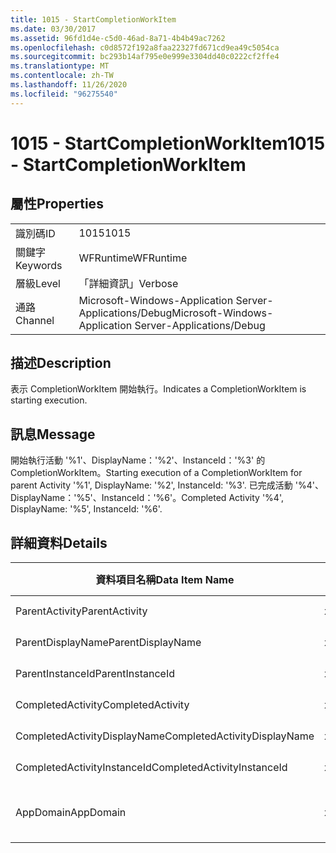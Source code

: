 ```yaml
---
title: 1015 - StartCompletionWorkItem
ms.date: 03/30/2017
ms.assetid: 96fd1d4e-c5d0-46ad-8a71-4b4b49ac7262
ms.openlocfilehash: c0d8572f192a8faa22327fd671cd9ea49c5054ca
ms.sourcegitcommit: bc293b14af795e0e999e3304dd40c0222cf2ffe4
ms.translationtype: MT
ms.contentlocale: zh-TW
ms.lasthandoff: 11/26/2020
ms.locfileid: "96275540"
---
```

# <a name="1015---startcompletionworkitem"></a><span data-ttu-id="b59ac-102">1015 - StartCompletionWorkItem</span><span class="sxs-lookup"><span data-stu-id="b59ac-102">1015 - StartCompletionWorkItem</span></span>

## <a name="properties"></a><span data-ttu-id="b59ac-103">屬性</span><span class="sxs-lookup"><span data-stu-id="b59ac-103">Properties</span></span>  
  
|||  
|-|-|  
|<span data-ttu-id="b59ac-104">識別碼</span><span class="sxs-lookup"><span data-stu-id="b59ac-104">ID</span></span>|<span data-ttu-id="b59ac-105">1015</span><span class="sxs-lookup"><span data-stu-id="b59ac-105">1015</span></span>|  
|<span data-ttu-id="b59ac-106">關鍵字</span><span class="sxs-lookup"><span data-stu-id="b59ac-106">Keywords</span></span>|<span data-ttu-id="b59ac-107">WFRuntime</span><span class="sxs-lookup"><span data-stu-id="b59ac-107">WFRuntime</span></span>|  
|<span data-ttu-id="b59ac-108">層級</span><span class="sxs-lookup"><span data-stu-id="b59ac-108">Level</span></span>|<span data-ttu-id="b59ac-109">「詳細資訊」</span><span class="sxs-lookup"><span data-stu-id="b59ac-109">Verbose</span></span>|  
|<span data-ttu-id="b59ac-110">通路</span><span class="sxs-lookup"><span data-stu-id="b59ac-110">Channel</span></span>|<span data-ttu-id="b59ac-111">Microsoft-Windows-Application Server-Applications/Debug</span><span class="sxs-lookup"><span data-stu-id="b59ac-111">Microsoft-Windows-Application Server-Applications/Debug</span></span>|  
  
## <a name="description"></a><span data-ttu-id="b59ac-112">描述</span><span class="sxs-lookup"><span data-stu-id="b59ac-112">Description</span></span>  

 <span data-ttu-id="b59ac-113">表示 CompletionWorkItem 開始執行。</span><span class="sxs-lookup"><span data-stu-id="b59ac-113">Indicates a CompletionWorkItem is starting execution.</span></span>  
  
## <a name="message"></a><span data-ttu-id="b59ac-114">訊息</span><span class="sxs-lookup"><span data-stu-id="b59ac-114">Message</span></span>  

 <span data-ttu-id="b59ac-115">開始執行活動 '%1'、DisplayName：'%2'、InstanceId：'%3' 的 CompletionWorkItem。</span><span class="sxs-lookup"><span data-stu-id="b59ac-115">Starting execution of a CompletionWorkItem for parent Activity '%1', DisplayName: '%2', InstanceId: '%3'.</span></span> <span data-ttu-id="b59ac-116">已完成活動 '%4'、DisplayName：'%5'、InstanceId：'%6'。</span><span class="sxs-lookup"><span data-stu-id="b59ac-116">Completed Activity '%4', DisplayName: '%5', InstanceId: '%6'.</span></span>  
  
## <a name="details"></a><span data-ttu-id="b59ac-117">詳細資料</span><span class="sxs-lookup"><span data-stu-id="b59ac-117">Details</span></span>  
  
|<span data-ttu-id="b59ac-118">資料項目名稱</span><span class="sxs-lookup"><span data-stu-id="b59ac-118">Data Item Name</span></span>|<span data-ttu-id="b59ac-119">資料項目型別</span><span class="sxs-lookup"><span data-stu-id="b59ac-119">Data Item Type</span></span>|<span data-ttu-id="b59ac-120">描述</span><span class="sxs-lookup"><span data-stu-id="b59ac-120">Description</span></span>|  
|--------------------|--------------------|-----------------|  
|<span data-ttu-id="b59ac-121">ParentActivity</span><span class="sxs-lookup"><span data-stu-id="b59ac-121">ParentActivity</span></span>|<span data-ttu-id="b59ac-122">xs:string</span><span class="sxs-lookup"><span data-stu-id="b59ac-122">xs:string</span></span>|<span data-ttu-id="b59ac-123">父活動的型別名稱。</span><span class="sxs-lookup"><span data-stu-id="b59ac-123">The type name of the parent activity.</span></span>|  
|<span data-ttu-id="b59ac-124">ParentDisplayName</span><span class="sxs-lookup"><span data-stu-id="b59ac-124">ParentDisplayName</span></span>|<span data-ttu-id="b59ac-125">xs:string</span><span class="sxs-lookup"><span data-stu-id="b59ac-125">xs:string</span></span>|<span data-ttu-id="b59ac-126">父活動的顯示名稱。</span><span class="sxs-lookup"><span data-stu-id="b59ac-126">The display name of the parent activity.</span></span>|  
|<span data-ttu-id="b59ac-127">ParentInstanceId</span><span class="sxs-lookup"><span data-stu-id="b59ac-127">ParentInstanceId</span></span>|<span data-ttu-id="b59ac-128">xs:string</span><span class="sxs-lookup"><span data-stu-id="b59ac-128">xs:string</span></span>|<span data-ttu-id="b59ac-129">父活動的執行個體 ID。</span><span class="sxs-lookup"><span data-stu-id="b59ac-129">The instance id of the parent activity.</span></span>|  
|<span data-ttu-id="b59ac-130">CompletedActivity</span><span class="sxs-lookup"><span data-stu-id="b59ac-130">CompletedActivity</span></span>|<span data-ttu-id="b59ac-131">xs:string</span><span class="sxs-lookup"><span data-stu-id="b59ac-131">xs:string</span></span>|<span data-ttu-id="b59ac-132">已完成之活動的型別名稱。</span><span class="sxs-lookup"><span data-stu-id="b59ac-132">The type name of the completed activity.</span></span>|  
|<span data-ttu-id="b59ac-133">CompletedActivityDisplayName</span><span class="sxs-lookup"><span data-stu-id="b59ac-133">CompletedActivityDisplayName</span></span>|<span data-ttu-id="b59ac-134">xs:string</span><span class="sxs-lookup"><span data-stu-id="b59ac-134">xs:string</span></span>|<span data-ttu-id="b59ac-135">已完成之活動的顯示名稱。</span><span class="sxs-lookup"><span data-stu-id="b59ac-135">The display name of the completed activity.</span></span>|  
|<span data-ttu-id="b59ac-136">CompletedActivityInstanceId</span><span class="sxs-lookup"><span data-stu-id="b59ac-136">CompletedActivityInstanceId</span></span>|<span data-ttu-id="b59ac-137">xs:string</span><span class="sxs-lookup"><span data-stu-id="b59ac-137">xs:string</span></span>|<span data-ttu-id="b59ac-138">已完成之活動的執行個體 ID。</span><span class="sxs-lookup"><span data-stu-id="b59ac-138">The instance id of the completed activity.</span></span>|  
|<span data-ttu-id="b59ac-139">AppDomain</span><span class="sxs-lookup"><span data-stu-id="b59ac-139">AppDomain</span></span>|<span data-ttu-id="b59ac-140">xs:string</span><span class="sxs-lookup"><span data-stu-id="b59ac-140">xs:string</span></span>|<span data-ttu-id="b59ac-141">由 AppDomain.CurrentDomain.FriendlyName 傳回的字串。</span><span class="sxs-lookup"><span data-stu-id="b59ac-141">The string returned by AppDomain.CurrentDomain.FriendlyName.</span></span>|
